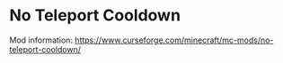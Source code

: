 # No Teleport Cooldown
Mod information: https://www.curseforge.com/minecraft/mc-mods/no-teleport-cooldown/
